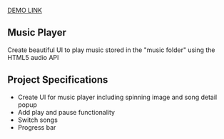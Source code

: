 [DEMO LINK](https://vitaliybondarenko1982.github.io/js-music-player/)

## Music Player

Create beautiful UI to play music stored in the "music folder" using the HTML5 audio API

## Project Specifications

- Create UI for music player including spinning image and song detail popup
- Add play and pause functionality
- Switch songs
- Progress bar
